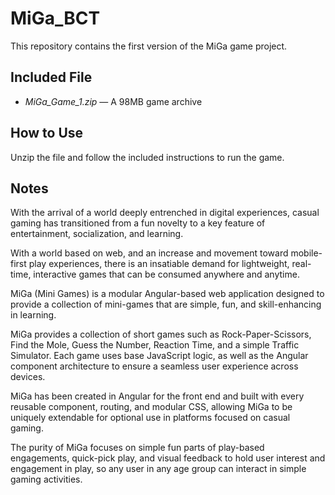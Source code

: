 # MiGa_BCT

This repository contains the first version of the MiGa game project.

## Included File
- *MiGa_Game_1.zip* — A 98MB game archive

## How to Use
Unzip the file and follow the included instructions to run the game.

## Notes
With the arrival of a world deeply entrenched in digital experiences, casual gaming has transitioned from a fun novelty to a key feature of entertainment, socialization, and learning.

With a world based on web, and an increase and movement toward mobile-first play experiences, there is an insatiable demand for lightweight, real-time, interactive games that can be consumed anywhere and anytime.

MiGa (Mini Games) is a modular Angular-based web application designed to provide a collection of mini-games that are simple, fun, and skill-enhancing in learning.

MiGa provides a collection of short games such as Rock-Paper-Scissors, Find the Mole, Guess the Number, Reaction Time, and a simple Traffic Simulator. Each game uses base JavaScript logic, as well as the Angular component architecture to ensure a seamless user experience across devices.

MiGa has been created in Angular for the front end and built with every reusable component, routing, and modular CSS, allowing MiGa to be uniquely extendable for optional use in platforms focused on casual gaming.

The purity of MiGa focuses on simple fun parts of play-based engagements, quick-pick play, and visual feedback to hold user interest and engagement in play, so any user in any age group can interact in simple gaming activities.
